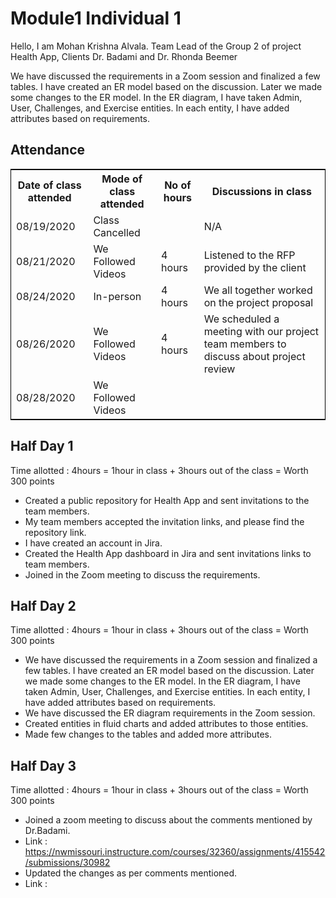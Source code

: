 # Module1 Individual 1

Hello, I am Mohan Krishna Alvala. Team Lead of the Group 2 of project Health App, Clients Dr. Badami and Dr. Rhonda Beemer

We have discussed the requirements in a Zoom session and finalized a few tables. I have created an ER model based on the discussion. Later we made some changes to the ER model. In the ER diagram, I have taken Admin, User, Challenges, and Exercise entities. In each entity, I have added attributes based on requirements.

## Attendance
<table style="width:100%;border: 1px solid black;">
<tr>
<th>Date of class attended</th>	
<th>Mode of class attended</th>
<th>No of hours</th>
<th>Discussions in class</th>
</tr>
<tr>
<td>08/19/2020</td>
<td>Class Cancelled</td>
<td> </td>
<td>N/A</td>
</tr>
<tr>
<td>08/21/2020</td>
<td>We Followed Videos</td>
<td> 4 hours</td>  
<td>Listened to the RFP provided by the client</td> 
</tr>
<tr>
<td>08/24/2020</td>
<td>In-person</td>
<td> 4 hours</td>
<td>We all together worked on the project proposal</td>
</tr>
<tr>
<td>08/26/2020</td>
<td>We Followed Videos</td>
<td> 4 hours</td>
<td>We scheduled a meeting with our project team members to discuss about project review</td>
</tr>
<tr>
<td>08/28/2020</td>
<td>We Followed Videos</td>
<td> </td>
<td> </td>
</tr>
</table>

## Half Day 1  

Time allotted : 4hours = 1hour in class + 3hours out of the class = Worth 300 points

- Created a public repository for Health App and sent invitations to the team members.  
- My team members accepted the invitation links, and please find the repository link.  
- I have created an account in Jira.  
- Created the Health App dashboard in Jira and sent invitations links to team members.  
- Joined in the Zoom meeting to discuss the requirements.

## Half Day 2  

Time allotted : 4hours = 1hour in class + 3hours out of the class = Worth 300 points

- We have discussed the requirements in a Zoom session and finalized a few tables. I have created an ER model based on the discussion. Later we made some changes to the ER model. In the ER diagram, I have taken Admin, User, Challenges, and Exercise entities. In each entity, I have added attributes based on requirements.
- We have discussed the ER diagram requirements in the Zoom session.
- Created entities in fluid charts and added attributes to those entities.
- Made few changes to the tables and added more attributes.

## Half Day 3

Time allotted : 4hours = 1hour in class + 3hours out of the class = Worth 300 points

- Joined a zoom meeting to discuss about the comments mentioned by Dr.Badami.  
- Link : https://nwmissouri.instructure.com/courses/32360/assignments/415542/submissions/30982
- Updated the changes as per comments mentioned.
- Link : 



